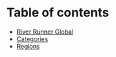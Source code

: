 # Table of contents

* [River Runner Global](README.md)
* [Categories](categories.md)
* [Regions](regions.md)